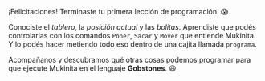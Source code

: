 ¡Felicitaciones! Terminaste tu primera lección de programación. :scream:

Conociste el _tablero_, la _posición actual_ y las _bolitas_. Aprendiste que podés controlarlas con los comandos `Poner`, `Sacar` y `Mover` que entiende Mukinita. Y lo podés hacer metiendo todo eso dentro de una cajita llamada `programa`.

Acompañanos y descubramos qué otras cosas podemos programar para que ejecute Mukinita en el lenguaje **Gobstones**. :smiley:
